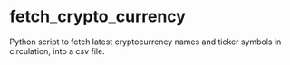 # fetch_crypto_currency
Python script to fetch latest cryptocurrency names and ticker symbols in circulation, into a csv file. 
